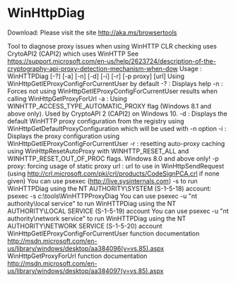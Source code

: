 # WinHttpDiag
Download: Please visit the site http://aka.ms/browsertools 

Tool to diagnose proxy issues when using WinHTTP
CLR checking uses CrytoAPI2 (CAPI2) which uses WinHTTP
        See https://support.microsoft.com/en-us/help/2623724/description-of-the-cryptography-api-proxy-detection-mechanism-when-dow
Usage  : WinHTTPDiag [-?] [-a] [-n] [-d] [-i] [-r] [-p proxy] [url]
Using WinHttpGetIEProxyConfigForCurrentUser by default
-? : Displays help
-n : Forces not using WinHttpGetIEProxyConfigForCurrentUser results when calling WinHttpGetProxyForUrl
-a : Using WINHTTP_ACCESS_TYPE_AUTOMATIC_PROXY flag (Windows 8.1 and above only). Used by CryptoAPI 2 (CAPI2) on Windows 10.
-d : Displays the default WinHTTP proxy configuration from the registry using WinHttpGetDefaultProxyConfiguration which will be used with -n option
-i : Displays the proxy configuration using WinHttpGetIEProxyConfigForCurrentUser
-r : resetting auto-proxy caching using WinHttpResetAutoProxy with WINHTTP_RESET_ALL and WINHTTP_RESET_OUT_OF_PROC flags. Windows 8.0 and above only!
-p proxy: forcing usage of static proxy
url : url to use in WinHttpSendRequest (using http://crl.microsoft.com/pki/crl/products/CodeSignPCA.crl if none given)
You can use psexec (http://live.sysinternals.com) -s to run WinHTTPDiag using the NT AUTHORITY\SYSTEM (S-1-5-18) account: psexec -s c:\tools\WinHTTPProxyDiag
You can use psexec -u "nt authority\local service" to run WinHTTPDiag using the NT AUTHORITY\LOCAL SERVICE  (S-1-5-19) account
You can use psexec -u "nt authority\network service" to run WinHTTPDiag using the NT AUTHORITY\NETWORK SERVICE  (S-1-5-20) account
WinHttpGetIEProxyConfigForCurrentUser function documentation http://msdn.microsoft.com/en-us/library/windows/desktop/aa384096(v=vs.85).aspx
WinHttpGetProxyForUrl function documentation http://msdn.microsoft.com/en-us/library/windows/desktop/aa384097(v=vs.85).aspx
